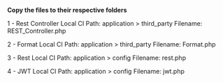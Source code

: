 **Copy the files to their respective folders**

1 - Rest Controller 
Local CI Path: 	application > third_party 
Filename:	REST_Controller.php 

2 - Format 
Local CI Path: 	application > third_party 
Filename:	Format.php  

3 - Rest
Local CI Path: 	application > config 
Filename:	rest.php  
 
4 - JWT
Local CI Path: 	application > config 
Filename:	jwt.php  
